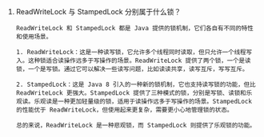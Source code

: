 1.  ReadWriteLock 与 StampedLock 分别属于什么锁？

        ReadWriteLock 和 StampedLock 都是 Java 提供的锁机制，它们各自有不同的特性和使用场景。

        1. ReadWriteLock：这是一种读写锁，它允许多个线程同时读取，但只允许一个线程写入。这种锁适合读操作远多于写操作的场景。ReadWriteLock 提供了两个锁，一个是读锁，一个是写锁。通过它可以解决一些读写问题，比如读读共享，读写互斥，写写互斥。

        2. StampedLock：这是 Java 8 引入的一种新的锁机制，它也支持读写锁的功能，但比 ReadWriteLock 更强大。StampedLock 提供了三种模式的锁，分别是写锁、读锁和乐观读。乐观读是一种更加轻量级的锁，适用于读操作远多于写操作的场景。StampedLock 的性能优于 ReadWriteLock，但使用起来更复杂，需要更小心地管理锁的状态。

        总的来说，ReadWriteLock 是一种悲观锁，而 StampedLock 则提供了乐观锁的功能。
